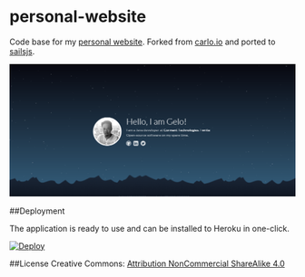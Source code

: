 # personal-website

Code base for my [personal website][website_url]. Forked from [carlo.io](https://github.com/carloe/carlo.io) and ported to [sailsjs][sailsjs_url].

[![Screenshot][screenshot]][website_url]

##Deployment

The application is ready to use and can be installed to Heroku in one-click.

[![Deploy][heroku_button]][heroku_deploy]

##License
Creative Commons: [Attribution NonCommercial ShareAlike 4.0](http://creativecommons.org/licenses/by-nc-sa/4.0/)

[website_url]: http://gelo.javonitalla.xyz/
[heroku_button]: https://www.herokucdn.com/deploy/button.png
[heroku_deploy]: https://heroku.com/deploy?template=https://github.com/gelojavonitalla/personal-website/tree/master
[screenshot]: https://raw.githubusercontent.com/gelojavonitalla/personal-website/master/assets/images/screenshot.png
[sailsjs_url]: http://sailsjs.org
